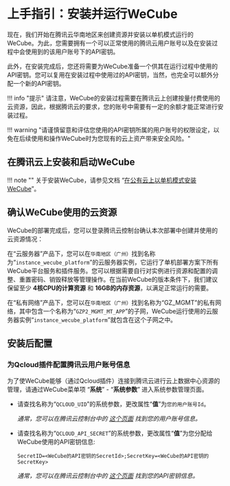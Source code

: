# 上手指引：安装并运行WeCube

现在，我们开始在腾讯云华南地区来创建资源并安装以单机模式运行的WeCube。为此，您需要拥有一个可以正常使用的腾讯云用户账号以及在安装过程中会使用到的该用户账号下的API密钥。

此外，在安装完成后，您还将需要为WeCube准备一个供其在运行过程中使用的API密钥。您可以复用在安装过程中使用过的API密钥，当然，也完全可以额外分配一个新的API密钥。

!!! info "提示"
    请注意，WeCube的安装过程需要在腾讯云上创建按量付费使用的云资源，因此，根据腾讯云的要求，您的账号中需要有一定的余额才能正常进行安装过程。

!!! warning "请谨慎留意和评估您使用的API密钥所属的用户账号的权限设定，以免在后续使用和操作WeCube时为您现有的云上资产带来安全风险。"

## 在腾讯云上安装和启动WeCube

!!! note ""
    关于安装WeCube，请参见文档 “[在公有云上以单机模式安装WeCube](standalone-mode-on-public-cloud.md)”。

## 确认WeCube使用的云资源

WeCube的部署完成后，您可以登录腾讯云控制台确认本次部署中创建并使用的云资源情况：

在“云服务器”产品下，您可以在`华南地区（广州）`找到名称为“`instance_wecube_platform`”的云服务器实例，它运行了单机部署方案下所有WeCube平台服务和插件服务。您可以根据需要自行对实例进行资源和配置的调整、重置密码、销毁释放等管理操作。在当前WeCube的版本条件下，我们建议保留至少 **4核CPU的计算资源** 和 **16GB的内存资源**，以满足正常运行的需要。

在“私有网络”产品下，您可以在`华南地区（广州）`找到名称为“GZ_MGMT”的私有网络，其中包含一个名称为“`GZP2_MGMT_MT_APP`”的子网，WeCube运行使用的云服务器实例“`instance_wecube_platform`”就包含在这个子网之中。

## 安装后配置

### 为Qcloud插件配置腾讯云用户账号信息

为了使WeCube能够（通过Qcloud插件）连接到腾讯云进行云上数据中心资源的管理，请通过WeCube菜单项 “**系统**” - “**系统参数**” 进入系统参数管理页面。

- 请查找名称为“`QCLOUD_UID`”的系统参数，更改属性“**值**”为`您的用户账号Id`。
    
    *通常，您可以在腾讯云控制台中的 [这个页面](https://console.cloud.tencent.com/developer) 找到您的用户账号信息。*

- 请查找名称为“`QCLOUD_API_SECRET`”的系统参数，更改属性“**值**”为您分配给WeCube使用的API密钥信息:
    
    ```
    SecretID=<WeCube的API密钥的SecretId>;SecretKey=<WeCube的API密钥的SecretKey>
    ```

    *通常，您可以在腾讯云控制台中的 [这个页面](https://console.cloud.tencent.com/cam/capi) 找到您的API密钥信息。*
